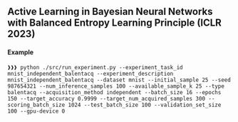 ## Active Learning in Bayesian Neural Networks with Balanced Entropy Learning Principle (ICLR 2023)

#### Example
```console
❱❱❱ python ./src/run_experiment.py --experiment_task_id mnist_independent_balentacq --experiment_description mnist_independent_balentacq --dataset mnist --initial_sample 25 --seed 987654321 --num_inference_samples 100 --available_sample_k 25 --type balentacq --acquisition_method independent --batch_size 16 --epochs 150 --target_accuracy 0.9999 --target_num_acquired_samples 300 --scoring_batch_size 1024 --test_batch_size 100 --validation_set_size 100 --gpu-device 0

